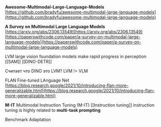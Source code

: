 
**Awesome-Multimodal-Large-Language-Models**
[https://github.com/bradyfu/awesome-multimodal-large-language-models](https://github.com/bradyfu/awesome-multimodal-large-language-models)

**A Survey on Multimodal Large Language Models**
[https://arxiv.org/abs/2306.13549](https://arxiv.org/abs/2306.13549)
[https://paperswithcode.com/paper/a-survey-on-multimodal-large-language-models](https://paperswithcode.com/paper/a-survey-on-multimodal-large-language-models)

LVM
large vision foundation models make rapid progress in perception
[[SAM]]
[[DINO-DETR]]

Считает что DINO это LVM?
LVM != VLM

FLAN
Fine-tuned LAnguage Net
[https://blog.research.google/2021/10/introducing-flan-more-generalizable.html](https://blog.research.google/2021/10/introducing-flan-more-generalizable.html)

**M-IT**
Multimodal Instruction Tuning (M-IT)
[[Instruction tuning]]
instruction tuning is highly related to **multi-task prompting**

Benchmark Adaptation